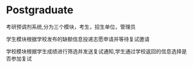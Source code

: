 # Postgraduate
考研预调剂系统,分为三个模块，考生，招生单位，管理员

学生模块根据学校发布的缺额信息投递志愿申请并等待复试邀请

学校模块根据学生成绩进行筛选并发送复试通知,学生通过学校返回的信息选择是否参加复试
